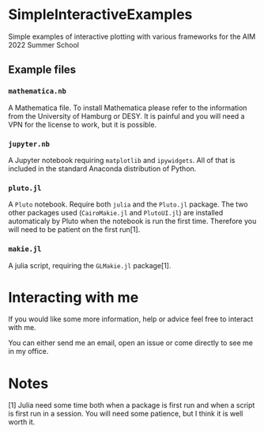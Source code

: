 # SimpleInteractiveExamples
Simple examples of interactive plotting with various frameworks for the AIM 2022 Summer School

## Example files

### `mathematica.nb`

A Mathematica file. To install Mathematica please refer to the information from the University of Hamburg or DESY. It is painful and you will need a VPN for the license to work, but it is possible.

### `jupyter.nb`

A Jupyter notebook requiring `matplotlib` and `ipywidgets`. All of that is included in the standard Anaconda distribution of Python.

### `pluto.jl`

A `Pluto` notebook. Require both `julia` and the `Pluto.jl` package. The two other packages used (`CairoMakie.jl` and `PlutoUI.jl`) are installed automaticaly by Pluto when the notebook is run the first time. Therefore you will need to be patient on the first run[1].

### `makie.jl`

A julia script, requiring the `GLMakie.jl` package[1].

# Interacting with me

If you would like some more information, help or advice feel free to interact with me.

You can either send me an email, open an issue or come directly to see me in my office.

# Notes
[1] Julia need some time both when a package is first run and when a script is first run in a session. You will need some patience, but I think it is well worth it.

